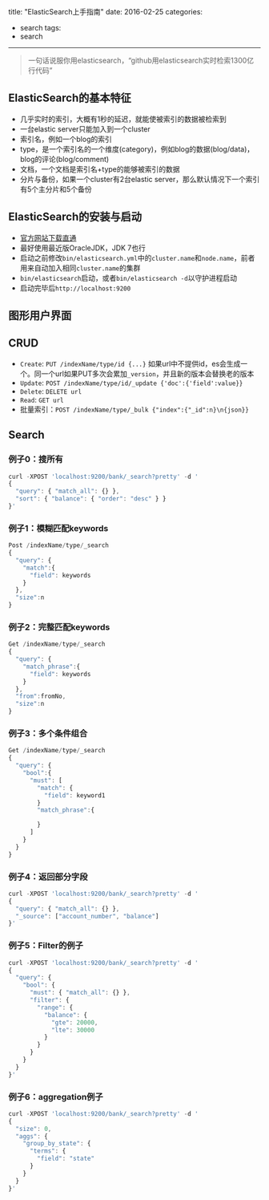 title:  "ElasticSearch上手指南"
date: 2016-02-25
categories:
- search
tags:
- search
---

> 一句话说服你用elasticsearch，“github用elasticsearch实时检索1300亿行代码”

## ElasticSearch的基本特征
- 几乎实时的索引，大概有1秒的延迟，就能使被索引的数据被检索到
- 一台elastic server只能加入到一个cluster
- 索引名，例如一个blog的索引
- type，是一个索引名的一个维度(category)，例如blog的数据(blog/data)， blog的评论(blog/comment)
- 文档，一个文档是索引名+type的能够被索引的数据
- 分片与备份，如果一个cluster有2台elastic server，那么默认情况下一个索引有5个主分片和5个备份


## ElasticSearch的安装与启动
- [官方网站下载直通](https://www.elastic.co/downloads/elasticsearch)
- 最好使用最近版OracleJDK，JDK 7也行
- 启动之前修改`bin/elasticsearch.yml`中的`cluster.name`和`node.name`，前者用来自动加入相同`cluster.name`的集群
- `bin/elasticsearch`启动，或者`bin/elasticsearch -d`以守护进程启动
- 启动完毕后`http://localhost:9200`

## 图形用户界面


## CRUD
- `Create`: `PUT /indexName/type/id {...}` 如果url中不提供id，es会生成一个。同一个url如果PUT多次会累加`_version`，并且新的版本会替换老的版本
- `Update`: `POST /indexName/type/id/_update {'doc':{'field':value}}`
- `Delete`: `DELETE url`
- `Read`: `GET url`
- 批量索引：`POST /indexName/type/_bulk {"index":{"_id":n}\n{json}}`

## Search
### 例子0：搜所有
``` javascript
curl -XPOST 'localhost:9200/bank/_search?pretty' -d '
{
  "query": { "match_all": {} },
  "sort": { "balance": { "order": "desc" } }
}'
```
### 例子1：模糊匹配keywords
``` javascript
Post /indexName/type/_search
{
  "query": {
    "match":{
      "field": keywords
    }
  },
  "size":n
}
```
### 例子2：完整匹配keywords
``` javascript
Get /indexName/type/_search
{
  "query": {
    "match_phrase":{
      "field": keywords
    }
  },
  "from":fromNo,
  "size":n
}
```
### 例子3：多个条件组合
``` javascript
Get /indexName/type/_search
{
  "query": {
    "bool":{
      "must": [
        "match": {
          "field": keyword1
        }
        "match_phrase":{

        }
      ]
    }
  }
}
```
### 例子4：返回部分字段
``` javascript
curl -XPOST 'localhost:9200/bank/_search?pretty' -d '
{
  "query": { "match_all": {} },
  "_source": ["account_number", "balance"]
}'
```
### 例子5：Filter的例子
``` javascript
curl -XPOST 'localhost:9200/bank/_search?pretty' -d '
{
  "query": {
    "bool": {
      "must": { "match_all": {} },
      "filter": {
        "range": {
          "balance": {
            "gte": 20000,
            "lte": 30000
          }
        }
      }
    }
  }
}'
```
### 例子6：aggregation例子
``` javascript
curl -XPOST 'localhost:9200/bank/_search?pretty' -d '
{
  "size": 0,
  "aggs": {
    "group_by_state": {
      "terms": {
        "field": "state"
      }
    }
  }
}'
```
